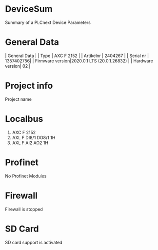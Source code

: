 # DeviceSum
Summary of a PLCnext Device Parameters

# General Data

| General Data |
| Type      | AXC F 2152 |
| Artikelnr  | 2404267 |
| Serial nr  | 1357402756|
| Firmware version|2020.0.1 LTS (20.0.1.26832) |
| Hardware version| 02 |

# Project info
Project name 

# Localbus
1. AXC F 2152
2. AXL F DI8/1 DO8/1 1H
3. AXL F AI2 AO2 1H

# Profinet
No Profinet Modules

# Firewall
Firewall is stopped

# SD Card
SD card support is activated
